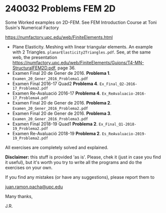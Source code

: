 # 240032 Problems FEM 2D
Some Worked examples on 2D-FEM. See FEM Introduction Course at  Toni Susin's Numerical Factory 

https://numfactory.upc.edu/web/FiniteElements.html

* Plane Elasticity. Meshing with linear triangular elements. An example with 2 Triangles. `planarElasticity2Triangles.pdf`. See, at the same web, the presentation https://numfactory.upc.edu/web/FiniteElements/Guions/T4-MN-StructuralFEM2D.pdf, page 36.
* Examen Final 20 de Gener de 2016. **Problema 1**. `Examen_20_Gener_2016_Problema1.pdf`
* Examen Final 2016-17 Quad2 **Problema 4**. `Ex_Final_Q2-2016-17_Problema2.pdf`
* Examen Re-Avaluació 2016-17 **Problema 4**. `Ex_ReAvaluacio-2016-17_Problema4.pdf`
* Examen Final 20 de Gener de 2016. **Problema 2**. `Examen_20_Gener_2016_Problema2.pdf`
* Examen Final 20 de Gener de 2016. **Problema 3**. `Examen_20_Gener_2016_Problema3.pdf`
* Examen Final 2018-19 Quad1 **Problema 2**. `Ex_Final_Q1-2018-19_Problema2.pdf`
* Examen Re-Avaluació 2018-19 **Problema 2**. `Es_ReAvaluacio-2019-19_Problema2.pdf`

All exercises are completely solved and explained.

**Disclaimer:** this stuff is provided 'as is'. Please, chek it (just in case you find it useful), but it's worth you try to write all the programs and do the exercises on your own.

If you find any mistakes (or have any suggestions), please report them to

juan.ramon.pacha@upc.edu

Many thanks,

J.R.
